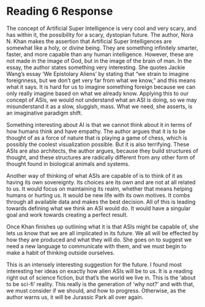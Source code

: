 # Reading 6 Response

The concept of Artificial Super Intelligence is very cool and very scary, and has within it, the possibility for a scary, dystopian future. The author, Nora N. Khan makes the assertion that Artificial Super Intelligences are somewhat like a holy, or divine being. They are something infinitely smarter, faster, and more capable than any human intelligence. However, these are not made in the image of God, but in the image of the brain of man. In the essay, the author states something very interesting. She quotes Jackie Wang’s essay ‘We Epistolary Aliens’ by stating that “we strain to imagine foreignness, but we don’t get very far from what we know,” and this means what it says. It is hard for us to imagine something foreign because we can only really imagine based on what we already know. Applying this to our concept of ASIs, we would not understand what an ASI is doing, so we may misunderstand it as a slow, sluggish, mass. What we need, she asserts, is an imaginative paradigm shift.

Something interesting about AI is that we cannot think about it in terms of how humans think and have empathy. The author argues that it is to be thought of as a force of nature that is playing a game of chess, which is possibly the coolest visualization possible. But it is also terrifying. These ASIs are also architects, the author argues, because they build structures of thought, and these structures are radically different from any other form of thought found in biological animals and systems.

Another way of thinking of what ASIs are capable of is to think of it as having its own sovereignty. Its choices are its own and are not at all related to us. It would focus on maintaining its realm, whether that means helping humans or hurting us. It would be new life with its own motives. It combs through all available data and makes the best decision. All of this is leading towards defining what we think an ASI would do. It would have a singular goal and work towards creating a perfect result.

Once Khan finishes up outlining what it is that ASIs might be capable of, she lets us know that we are all implicated in its future. We all will be effected by how they are produced and what they will do. She goes on to suggest we need a new language to communicate with them, and we must begin to make a habit of thinking outside ourselves.

This is an intensely interesting suggestion for the future. I found most interesting her ideas on exactly how alien ASIs will be to us. It is a reading right out of science fiction, but that’s the world we live in. This is the ‘about to be sci-fi’ reality. This really is the generation of ‘why not?’ and with that, we must consider if we should, and how to progress. Otherwise, as the author warns us, it will be Jurassic Park all over again.
